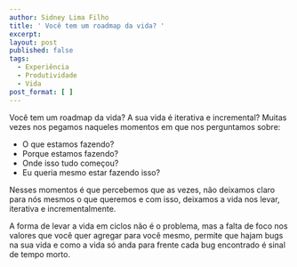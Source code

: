 ```yaml
---
author: Sidney Lima Filho
title: ' Você tem um roadmap da vida? '
excerpt:
layout: post
published: false
tags:
  - Experiência
  - Produtividade
  - Vida
post_format: [ ]
---
```

Você tem um roadmap da vida? A sua vida é iterativa e incremental? Muitas vezes nos pegamos naqueles momentos em que nos perguntamos sobre:

*   O que estamos fazendo?
*   Porque estamos fazendo?
*   Onde isso tudo começou?
*   Eu queria mesmo estar fazendo isso?

Nesses momentos é que percebemos que as vezes, não deixamos claro para nós mesmos o que queremos e com isso, deixamos a vida nos levar, iterativa e incrementalmente.

A forma de levar a vida em ciclos não é o problema, mas a falta de foco nos valores que você quer agregar para você mesmo, permite que hajam bugs na sua vida e como a vida só anda para frente cada bug encontrado é sinal de tempo morto.
